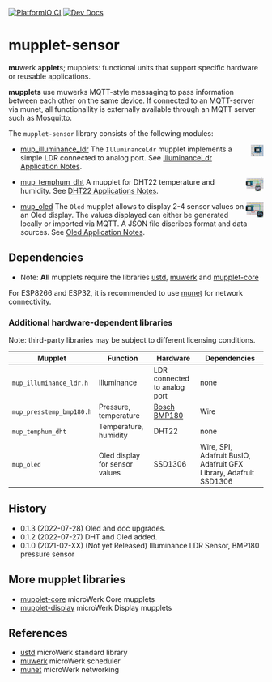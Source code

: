 [![PlatformIO CI][image_CI]][badge_CI] [![Dev Docs][image_DOC]][badge_DOC]

mupplet-sensor
==============

**mu**werk a**pplet**s; mupplets: functional units that support specific hardware or reusable
applications.

**mupplets** use muwerks MQTT-style messaging to pass information between each other on the
same device. If connected to an MQTT-server via munet, all functionallity is externally
available through an MQTT server such as Mosquitto.

The `mupplet-sensor` library consists of the following modules:

<img src="https://github.com/muwerk/mupplet-sensor/blob/master/extras/ldr.png" align="right" width="5%" height="5%">

* [mup_illuminance_ldr][IlluminanceLdr_DOC] The `IlluminanceLdr` mupplet implements a simple LDR
  connected to analog port. See [IlluminanceLdr Application Notes][IlluminanceLdr_NOTES].

<img src="https://github.com/muwerk/mupplet-sensor/blob/master/extras/dht22.png" align="right" width="7%" height="7%">

* [mup_temphum_dht][TempHum_DOC] A mupplet for DHT22 temperature and humidity. See [DHT22 Applications Notes][TempHum_NOTES].

<img src="https://github.com/muwerk/mupplet-sensor/blob/master/extras/oled.png" align="right" width="7%" height="7%">

* [mup_oled][Oled_DOC] The `Oled` mupplet allows to display 2-4 sensor values on an Oled display. 
  The values displayed can either be generated locally or imported via MQTT. A JSON file discribes
  format and data sources. See [Oled Application Notes][Oled_NOTES].

Dependencies
------------

* Note: **All** mupplets require the libraries [ustd][gh_ustd], [muwerk][gh_muwerk] and
 [mupplet-core][gh_mupcore]

For ESP8266 and ESP32, it is recommended to use [munet][gh_munet] for network connectivity.

### Additional hardware-dependent libraries ###

Note: third-party libraries may be subject to different licensing conditions.

| Mupplet                     | Function | Hardware | Dependencies    |
| --------------------------- | -------- | -------- | --------------- |
| `mup_illuminance_ldr.h`     | Illuminance | LDR connected to analog port | none |
| `mup_presstemp_bmp180.h` | Pressure, temperature | [Bosch BMP180][1] | Wire |
| `mup_temphum_dht` | Temperature, humidity | DHT22 | none |
| `mup_oled` | Oled display for sensor values | SSD1306 | Wire, SPI, Adafruit BusIO, Adafruit GFX Library, Adafruit SSD1306 |

History
-------

- 0.1.3 (2022-07-28) Oled and doc upgrades.
- 0.1.2 (2022-07-27) DHT and Oled added.
- 0.1.0 (2021-02-XX) (Not yet Released) Illuminance LDR Sensor, BMP180 pressure sensor

More mupplet libraries
----------------------

- [mupplet-core][gh_mupcore] microWerk Core mupplets
- [mupplet-display][gh_mupdisplay] microWerk Display mupplets

References
----------

- [ustd][gh_ustd] microWerk standard library
- [muwerk][gh_muwerk] microWerk scheduler
- [munet][gh_munet] microWerk networking


[badge_CI]: https://github.com/muwerk/mupplet-sensor/actions
[image_CI]: https://github.com/muwerk/mupplet-sensor/workflows/PlatformIO%20CI/badge.svg
[badge_DOC]: https://muwerk.github.io/mupplet-sensor/docs/index.html
[image_DOC]: https://img.shields.io/badge/docs-dev-blue.svg

[IlluminanceLdr_DOC]: https://muwerk.github.io/mupplet-sensor/docs/classustd_1_1IlluminanceLdr.html
[IlluminanceLdr_NOTES]: https://github.com/muwerk/mupplet-sensor/blob/master/extras/illuminance-ldr-notes.md
[TempHum_DOC]: https://muwerk.github.io/mupplet-sensor/docs/classustd_1_1TempHumDHT.html
[TempHum_Notes]: https://github.com/muwerk/mupplet-sensor/blob/master/extras/temphum-dht-notes.md
[Oled_DOC]: https://muwerk.github.io/mupplet-sensor/docs/classustd_1_1SensorDisplay.html
[Oled_NOTES]: https://github.com/muwerk/mupplet-sensor/blob/master/extras/oled-notes.md

[gh_ustd]: https://github.com/muwerk/ustd
[gh_muwerk]: https://github.com/muwerk/muwerk
[gh_munet]: https://github.com/muwerk/munet
[gh_mufonts]: https://github.com/muwerk/mufonts
[gh_mupcore]: https://github.com/muwerk/mupplet-core
[gh_mupdisplay]: https://github.com/muwerk/mupplet-display
[gh_mupsensor]: https://github.com/muwerk/mupplet-sendsor

[1]: https://www.digikey.com/htmldatasheets/production/856385/0/0/1/bmp180-datasheet.html
